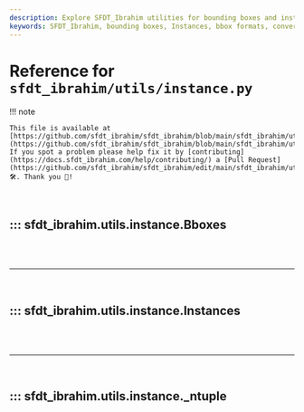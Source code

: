 ```yaml
---
description: Explore SFDT_Ibrahim utilities for bounding boxes and instances, providing detailed documentation on handling bbox formats, conversions, and more.
keywords: SFDT_Ibrahim, bounding boxes, Instances, bbox formats, conversions, AI, deep learning, YOLO, xyxy, xywh, ltwh
---
```


# Reference for `sfdt_ibrahim/utils/instance.py`

!!! note

    This file is available at [https://github.com/sfdt_ibrahim/sfdt_ibrahim/blob/main/sfdt_ibrahim/utils/instance.py](https://github.com/sfdt_ibrahim/sfdt_ibrahim/blob/main/sfdt_ibrahim/utils/instance.py). If you spot a problem please help fix it by [contributing](https://docs.sfdt_ibrahim.com/help/contributing/) a [Pull Request](https://github.com/sfdt_ibrahim/sfdt_ibrahim/edit/main/sfdt_ibrahim/utils/instance.py) 🛠️. Thank you 🙏!

<br>

## ::: sfdt_ibrahim.utils.instance.Bboxes

<br><br><hr><br>

## ::: sfdt_ibrahim.utils.instance.Instances

<br><br><hr><br>

## ::: sfdt_ibrahim.utils.instance._ntuple

<br><br>
